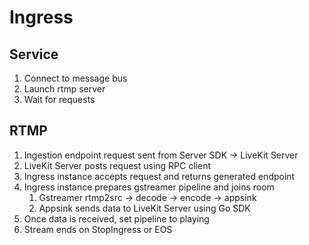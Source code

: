 # Ingress

## Service
1. Connect to message bus
2. Launch rtmp server
3. Wait for requests

## RTMP
1. Ingestion endpoint request sent from Server SDK -> LiveKit Server
2. LiveKit Server posts request using RPC client
3. Ingress instance accepts request and returns generated endpoint
4. Ingress instance prepares gstreamer pipeline and joins room
   1. Gstreamer rtmp2src -> decode -> encode -> appsink
   2. Appsink sends data to LiveKit Server using Go SDK
5. Once data is received, set pipeline to playing
6. Stream ends on StopIngress or EOS
